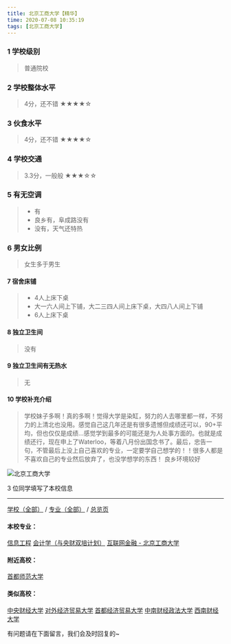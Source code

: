 ```yaml
---
title: 北京工商大学【精华】
time: 2020-07-08 10:35:19
tags: [北京工商大学]
---
```

### 1 学校级别
> 普通院校


### 2 学校整体水平
> 4分，还不错
★★★★☆


### 3 伙食水平
>  4分，还不错
★★★★☆


### 4 学校交通
> 3.3分，一般般
★★★☆☆


### 5 有无空调
> - 有
> - 良乡有，阜成路没有
> - 没有，天气还特热

### 6 男女比例
> 女生多于男生


#### 7 宿舍床铺
> - 4人上床下桌
> - 大一六人间上下铺，大二三四人间上床下桌，大四八人间上下铺
> - 6人上床下桌
 

#### 8 独立卫生间
> 没有


#### 9 独立卫生间有无热水
> 无


#### 10 学校补充介绍
> 学校妹子多啊！真的多啊！觉得大学是染缸，努力的人去哪里都一样，不努力的上清北也没用。感觉自己这几年还是有很多遗憾但成绩还可以，90+平均，但也仅仅是成绩…感觉学到最多的可能还是为人处事方面的。也就是成绩还行，现在申上了Waterloo，等着八月份出国念书了。最后，忠告一句，不管最后上没上自己喜欢的专业，一定要学自己想学的！！很多人都是不喜欢自己的专业然后放弃了，也没学想学的东西！
> 良乡环境较好


![北京工商大学](http://upload-images.jianshu.io/upload_images/6510336-c0b4b38baddfe94a.jpg?imageMogr2/auto-orient/strip%7CimageView2/2/w/1240)

3 位同学填写了本校信息
***
[学校（全部）](http://www.jianshu.com/p/3efa6bcca419) / [专业（全部）](http://www.jianshu.com/p/2d4c6d3552c2) / [总览页](http://www.jianshu.com/p/445daeb4fa00)
#### 本校专业：
[信息工程](http://www.jianshu.com/p/ab8228ed7e2d)
[会计学（与央财双培计划）](http://www.jianshu.com/p/efa86b1a5d45)
[互联网金融 - 北京工商大学](https://www.jianshu.com/p/a8070ba874b5)
#### 附近高校：
[首都师范大学](http://www.jianshu.com/p/8239521db7bd) 
#### 类似高校：
[中央财经大学](http://www.jianshu.com/p/16164b551300)
[对外经济贸易大学](http://www.jianshu.com/p/388ba3d75aa0)
[首都经济贸易大学](http://www.jianshu.com/p/d67431e33618)
[中南财经政法大学](http://www.jianshu.com/p/e0f7b3b28bab)
[西南财经大学](http://www.jianshu.com/p/7943ebfcb95a)

有问题请在下面留言，我们会及时回复的~
